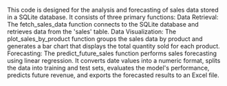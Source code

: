 This code is designed for the analysis and forecasting of sales data stored in a SQLite database. It consists of three primary functions:
    Data Retrieval:
    The fetch_sales_data function connects to the SQLite database and retrieves data from the 'sales' table.
    Data Visualization:
    The plot_sales_by_product function groups the sales data by product and generates a bar chart that displays the total quantity sold for each product.
    Forecasting:
    The predict_future_sales function performs sales forecasting using linear regression. It converts date values into a numeric format, splits the data into training and test sets, evaluates the model's performance, predicts future revenue, and exports the forecasted results to an Excel file.
